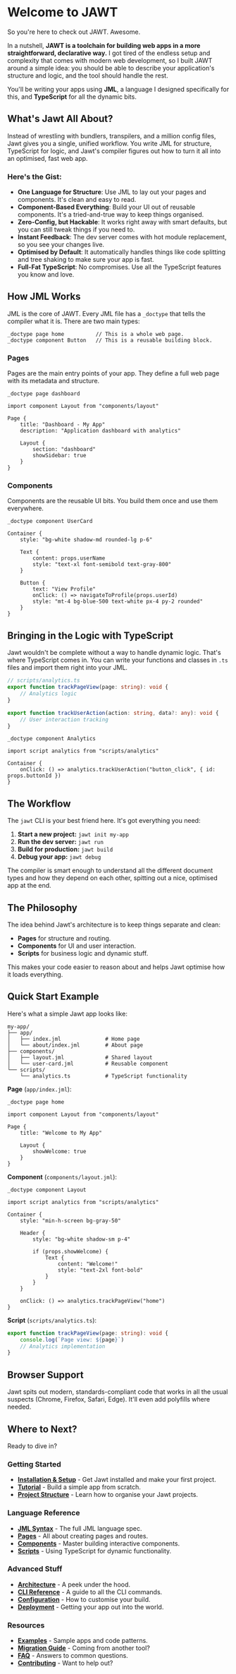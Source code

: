 # Welcome to JAWT

So you're here to check out JAWT. Awesome.

In a nutshell, **JAWT is a toolchain for building web apps in a more straightforward, declarative way.** I got tired of the endless setup and complexity that comes with modern web development, so I built JAWT around a simple idea: you should be able to describe your application's structure and logic, and the tool should handle the rest.

You'll be writing your apps using **JML**, a language I designed specifically for this, and **TypeScript** for all the dynamic bits.

## What's Jawt All About?

Instead of wrestling with bundlers, transpilers, and a million config files, Jawt gives you a single, unified workflow. You write JML for structure, TypeScript for logic, and Jawt's compiler figures out how to turn it all into an optimised, fast web app.

### Here's the Gist:

-   **One Language for Structure**: Use JML to lay out your pages and components. It's clean and easy to read.
-   **Component-Based Everything**: Build your UI out of reusable components. It's a tried-and-true way to keep things organised.
-   **Zero-Config, but Hackable**: It works right away with smart defaults, but you can still tweak things if you need to.
-   **Instant Feedback**: The dev server comes with hot module replacement, so you see your changes live.
-   **Optimised by Default**: It automatically handles things like code splitting and tree shaking to make sure your app is fast.
-   **Full-Fat TypeScript**: No compromises. Use all the TypeScript features you know and love.

## How JML Works

JML is the core of JAWT. Every JML file has a `_doctype` that tells the compiler what it is. There are two main types:

```jml
_doctype page home          // This is a whole web page.
_doctype component Button   // This is a reusable building block.
```

### Pages

Pages are the main entry points of your app. They define a full web page with its metadata and structure.

```jml
_doctype page dashboard

import component Layout from "components/layout"

Page {
    title: "Dashboard - My App"
    description: "Application dashboard with analytics"
    
    Layout {
        section: "dashboard"
        showSidebar: true
    }
}
```

### Components

Components are the reusable UI bits. You build them once and use them everywhere.

```jml
_doctype component UserCard

Container {
    style: "bg-white shadow-md rounded-lg p-6"
    
    Text {
        content: props.userName
        style: "text-xl font-semibold text-gray-800"
    }
    
    Button {
        text: "View Profile"
        onClick: () => navigateToProfile(props.userId)
        style: "mt-4 bg-blue-500 text-white px-4 py-2 rounded"
    }
}
```

## Bringing in the Logic with TypeScript

Jawt wouldn't be complete without a way to handle dynamic logic. That's where TypeScript comes in. You can write your functions and classes in `.ts` files and import them right into your JML.

```typescript
// scripts/analytics.ts
export function trackPageView(page: string): void {
    // Analytics logic
}

export function trackUserAction(action: string, data?: any): void {
    // User interaction tracking
}
```

```jml
_doctype component Analytics

import script analytics from "scripts/analytics"

Container {
    onClick: () => analytics.trackUserAction("button_click", { id: props.buttonId })
}
```

## The Workflow

The `jawt` CLI is your best friend here. It's got everything you need:

1.  **Start a new project:** `jawt init my-app`
2.  **Run the dev server:** `jawt run`
3.  **Build for production:** `jawt build`
4.  **Debug your app:** `jawt debug`

The compiler is smart enough to understand all the different document types and how they depend on each other, spitting out a nice, optimised app at the end.

## The Philosophy

The idea behind Jawt's architecture is to keep things separate and clean:

-   **Pages** for structure and routing.
-   **Components** for UI and user interaction.
-   **Scripts** for business logic and dynamic stuff.

This makes your code easier to reason about and helps Jawt optimise how it loads everything.

## Quick Start Example

Here's what a simple Jawt app looks like:

```
my-app/
├── app/
│   ├── index.jml              # Home page
│   └── about/index.jml        # About page  
├── components/
│   ├── layout.jml             # Shared layout
│   └── user-card.jml          # Reusable component
└── scripts/
    └── analytics.ts           # TypeScript functionality
```

**Page** (`app/index.jml`):
```jml
_doctype page home

import component Layout from "components/layout"

Page {
    title: "Welcome to My App"
    
    Layout {
        showWelcome: true
    }
}
```

**Component** (`components/layout.jml`):
```jml
_doctype component Layout

import script analytics from "scripts/analytics"

Container {
    style: "min-h-screen bg-gray-50"
    
    Header {
        style: "bg-white shadow-sm p-4"
        
        if (props.showWelcome) {
            Text {
                content: "Welcome!"
                style: "text-2xl font-bold"
            }
        }
    }
    
    onClick: () => analytics.trackPageView("home")
}
```

**Script** (`scripts/analytics.ts`):
```typescript
export function trackPageView(page: string): void {
    console.log(`Page view: ${page}`)
    // Analytics implementation
}
```

## Browser Support

Jawt spits out modern, standards-compliant code that works in all the usual suspects (Chrome, Firefox, Safari, Edge). It'll even add polyfills where needed.

## Where to Next?

Ready to dive in?

### Getting Started
- **[Installation & Setup](getting-started/installation.md)** - Get Jawt installed and make your first project.
- **[Tutorial](tutorial/first-page.md)** - Build a simple app from scratch.
- **[Project Structure](getting-started/project-structure.md)** - Learn how to organise your Jawt projects.

### Language Reference
- **[JML Syntax](jml/index.md)** - The full JML language spec.
- **[Pages](jml/pages.md)** - All about creating pages and routes.
- **[Components](jml/components.md)** - Master building interactive components.
- **[Scripts](jml/scripts.md)** - Using TypeScript for dynamic functionality.

### Advanced Stuff
- **[Architecture](architecture/index.md)** - A peek under the hood.
- **[CLI Reference](references/cli.md)** - A guide to all the CLI commands.
- **[Configuration](architecture/configuration.md)** - How to customise your build.
- **[Deployment](deployment/index.md)** - Getting your app out into the world.

### Resources
- **[Examples](examples/index.md)** - Sample apps and code patterns.
- **[Migration Guide](resources/migration.md)** - Coming from another tool?
- **[FAQ](resources/faq.md)** - Answers to common questions.
- **[Contributing](contributing/index.md)** - Want to help out?

